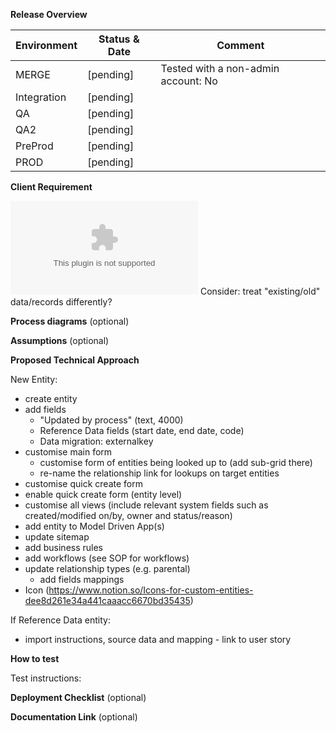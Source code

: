 **Release Overview**

| Environment | Status & Date | Comment                             |
| ----------- | ------------ | ----------------------------------- |
| MERGE       | [pending]       | Tested with a non-admin account: No |
| Integration | [pending]       |                                     |
| QA          | [pending]       |                                     |
| QA2         | [pending]       |                                     |
| PreProd     | [pending]       |                                     |
| PROD        | [pending]       |                                     |

**Client Requirement**


![google ](www.google.com)
Consider: treat "existing/old" data/records differently?

**Process diagrams** (optional)

**Assumptions** (optional)

**Proposed Technical Approach**



New Entity:

- create entity
- add fields
  - "Updated by process" (text, 4000)
  - Reference Data fields (start date, end date, code)
  - Data migration: externalkey
- customise main form
  - customise form of entities being looked up to (add sub-grid there)
  - re-name the relationship link for lookups on target entities
- customise quick create form
- enable quick create form (entity level)
- customise all views (include relevant system fields such as created/modified on/by, owner and status/reason)
- add entity to Model Driven App(s)
- update sitemap
- add business rules
- add workflows (see SOP for workflows)
- update relationship types (e.g. parental)
  - add fields mappings
- Icon (https://www.notion.so/Icons-for-custom-entities-dee8d261e34a441caaacc6670bd35435)



If Reference Data entity:

- import instructions, source data and mapping - link to user story



**How to test**

Test instructions:

**Deployment Checklist** (optional)

**Documentation Link** (optional)